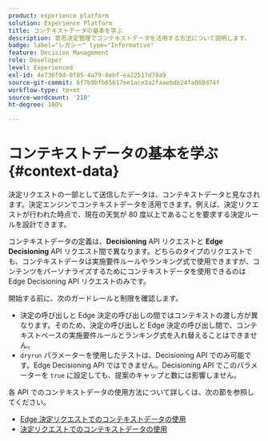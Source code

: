 ```yaml
---
product: experience platform
solution: Experience Platform
title: コンテキストデータの基本を学ぶ
description: 意思決定管理でコンテキストデータを活用する方法について説明します。
badge: label="レガシー" type="Informative"
feature: Decision Management
role: Developer
level: Experienced
exl-id: 4e736f9d-0f05-4a79-8ebf-ea22517d78a9
source-git-commit: 6f7b9bfb65617ee1ace3a2faaebdb24fa068d74f
workflow-type: tm+mt
source-wordcount: '210'
ht-degree: 100%

---
```


# コンテキストデータの基本を学ぶ {#context-data}

決定リクエストの一部として送信したデータは、コンテキストデータと見なされます。決定エンジンでコンテキストデータを活用できます。例えば、決定リクエストが行われた時点で、現在の天気が 80 度以上であることを要求する決定ルールを設計できます。

コンテキストデータの定義は、**Decisioning** API リクエストと **Edge Decisioning** API リクエスト間で異なります。どちらのタイプのリクエストでも、コンテキストデータは実施要件ルールやランキング式で使用できますが、コンテンツをパーソナライズするためにコンテキストデータを使用できるのは Edge Decisioning API リクエストのみです。

開始する前に、次のガードレールと制限を確認します。

* 決定の呼び出しと Edge 決定の呼び出しの間ではコンテキストの渡し方が異なります。そのため、決定の呼び出しと Edge 決定の呼び出し間で、コンテキストベースの実施要件ルールとランキング式を入れ替えることはできません。
* `dryrun` パラメーターを使用したテストは、Decisioning API でのみ可能です。Edge Decisioning API ではできません。Decisioning API でこのパラメーターを `true` に設定しても、提案のキャップと数には影響しません。

各 API でのコンテキストデータの使用方法について詳しくは、次の節を参照してください。

* [Edge 決定リクエストでのコンテキストデータの使用](context-data-edge.md)
* [決定リクエストでのコンテキストデータの使用](context-data-decisioning.md)
